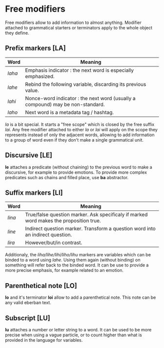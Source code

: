 # Free modifiers

Free modifiers allow to add information to almost anything. Modifier attached
to grammatical starters or terminators apply to the whole object they define.

## Prefix markers [LA]

| Word   | Meaning                                                                        |
| ------ | ------------------------------------------------------------------------------ |
| *laha* | Emphasis indicator : the next word is especially emphasized.                   |
| *lahe* | Rebind the following variable, discarding its previous value.                  |
| *lahi* | Nonce-word indicator : the next word (usually a compound) may be non-standard. |
| *laho* | Next word is a metadata tag / hashtag.                                         |

*la* is a bit special. It starts a "free scope" which is closed by the free
suffix *lai*. Any free modifier attached to either *la* or *lai* will apply on
the scope they represents instead of only the adjacent words, allowing to
add information to a group of word even if they don't make a single grammatical
unit.

## Discursive [LE]

**le** attaches a predicate (without chaining) to the previous word to make a
discursive, for example to provide emotions. To provide more complex predicates
such as chains and filled place, use **ba** abstractor.

## Suffix markers [LI]

| Word   | Meaning                                                                                |
| ------ | -------------------------------------------------------------------------------------- |
| *lina* | True/false question marker. Ask specificaly if marked word makes the proposition true. |
| *line* | Indirect question marker. Transform a question word into an indirect question.         |
| *lira* | However/but/in contrast.                                                               |

Additionaly, the *liha/lihe/lihi/liho/lihu* markers are variables which can be binded to a
word using *lahe*. Using them again (without binding) on something will refer back to the binded
word. It can be use to provide a more precise emphasis, for example related to an emotion.

## Parenthetical note [LO]

**lo** and it's terminator **loi** allow to add a parenthetical note. This note can be any valid
eberban text.

## Subscript [LU]

**lu** attaches a number or letter string to a word. It can be used to be more precise when using
a vague particle, or to count higher than what is provided in the language for variables.